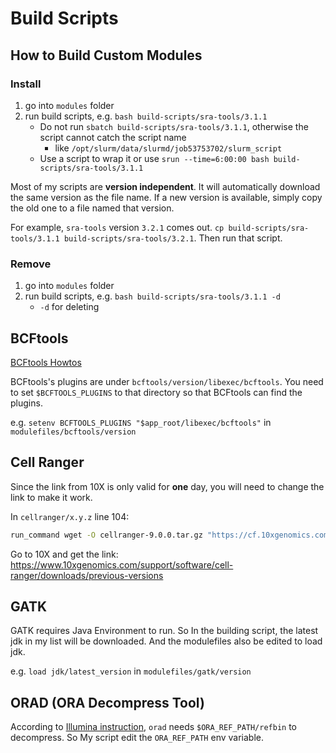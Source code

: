 # Build Scripts

## How to Build Custom Modules

### Install

1. go into `modules` folder
2. run build scripts, e.g. `bash build-scripts/sra-tools/3.1.1`
   - Do not run `sbatch build-scripts/sra-tools/3.1.1`, otherwise the script cannot catch the script name
      - like `/opt/slurm/data/slurmd/job53753702/slurm_script`
   - Use a script to wrap it or use `srun --time=6:00:00 bash build-scripts/sra-tools/3.1.1`

Most of my scripts are **version independent**. It will automatically download the same version as the file name.  If a new version is available, simply copy the old one to a file named that version.

For example, `sra-tools` version `3.2.1` comes out. `cp build-scripts/sra-tools/3.1.1 build-scripts/sra-tools/3.2.1`. Then run that script.

### Remove

1. go into `modules` folder
2. run build scripts, e.g. `bash build-scripts/sra-tools/3.1.1 -d`
   - `-d` for deleting

## BCFtools

[BCFtools Howtos](https://samtools.github.io/bcftools/howtos/index.html)

BCFtools's plugins are under `bcftools/version/libexec/bcftools`. You need to set `$BCFTOOLS_PLUGINS` to that directory so that BCFtools can find the plugins.

e.g. `setenv BCFTOOLS_PLUGINS "$app_root/libexec/bcftools"` in `modulefiles/bcftools/version`

## Cell Ranger

Since the link from 10X is only valid for **one** day, you will need to change the link to make it work.

In `cellranger/x.y.z` line 104:

```bash
run_command wget -O cellranger-9.0.0.tar.gz "https://cf.10xgenomics.com/releases/cell-exp/cellranger-9.0.0.tar.gz"
```

Go to 10X and get the link: https://www.10xgenomics.com/support/software/cell-ranger/downloads/previous-versions

## GATK

GATK requires Java Environment to run. So In the building script, the latest jdk in my list will be downloaded. And the modulefiles also be edited to load jdk.

e.g. `load jdk/latest_version` in `modulefiles/gatk/version`

## ORAD (ORA Decompress Tool)

According to [Illumina instruction](https://help.ora.illumina.com/product-guides/dragen-ora-decompression/software-installation), `orad` needs `$ORA_REF_PATH/refbin` to decompress. So My script edit the `ORA_REF_PATH` env variable.
